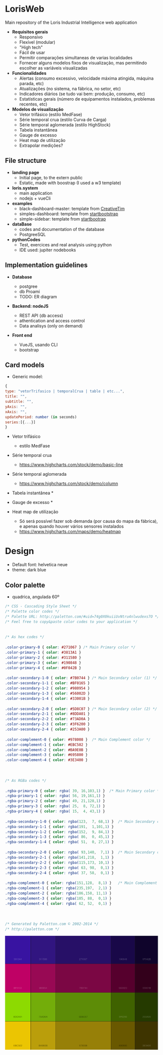 # LorisWeb
Main repository of the Loris Industrial Intelligence web application
* **Requisitos gerais**
  * Responsivo
  * Flexível (modular)
  * "High tech"
  * Fácil de usar
  * Permitir comparações simultaneas de varias localidades
  * Fornecer alguns modelos fixos de visualização, mas permitindo escolher as variáveis visualizadas
* **Funcionalidades**
  * Alertas (consumo excessivo, velocidade máxima atingida, máquina parada, etc)
  * Atualizações (no sistema, na fábrica, no setor, etc)
  * Indicadores diários (se tudo vai bem: produção, consumo, etc)
  * Estatísticas gerais (número de equipamentos instalados, problemas recentes, etc)
* **Modelos de visualização**
  * Vetor trifásico (estilo MedFase)
  * Série temporal crua (estilo Curva de Carga)
  * Série temporal aglomerada (estilo HighStock)
  * Tabela instantânea
  * Gauge de excesso
  * Heat map de utilização
  * Extrapolar medições?


## File structure
* **landing page**
    * Initial page, to the extern public
    * Estatic, made with boostrap (I used a w3 template)
* **loris.system**
    * main application
    * nodejs + vueCli
* **examples**
    * black-dashboard-master: template from [CreativeTim](https://www.creative-tim.com/product/black-dashboard)
    * simples-dashboard: template from [startbootstrap](https://startbootstrap.com/themes/sb-admin-2/)
    * simple-sidebar: template from [startbootrap](https://startbootstrap.com/templates/simple-sidebar/)
* **dataBase**
    * codes and documentation of the database
    * PostgreeSQL
* **pythonCodes**
    * Test, exercices and real analysis using python
    * IDE used: jupiter nodebooks

## Implementation guidelines

* **Database**

    * postgree
    * db Proami
    * TODO: ER diagram

* **Backend: nodeJS**

  * REST API (db access)
  * athentication and access control
  * Data analisys (only on demand)

* **Front end**

  * VueJS, usando CLI
  * bootstrap

## Card models
* Generic model:
```javascript
{
type: "vetorTrifasico | temporalCrua | table | etc...",
title: "",
subtitle: "",
yAxis: "",
xAxis: "",
updatePeriod: number (in seconds)
series:[{...}]
}
```
* Vetor trifásico
  * estilo MedFase

* Série temporal crua
  * https://www.highcharts.com/stock/demo/basic-line

* Série temporal aglomerada
  * https://www.highcharts.com/stock/demo/column

* Tabela instantânea
  *
* Gauge de excesso
  *
* Heat map de utilização
  * Só será possível fazer sob demanda (por causa do mapa da fábrica), e apenas quando houver vários sensores instalados
  * https://www.highcharts.com/maps/demo/heatmap



# Design 

* Default font: helvetica neue
* theme: dark blue

## Color palette

* quadrica, angulada 60º

```css
/* CSS - Cascading Style Sheet */
/* Palette color codes */
/* Palette URL: http://paletton.com/#uid=74g0X0kuiiUvNtru4nlwudexs7O */
/* Feel free to copy&paste color codes to your application */


/* As hex codes */

.color-primary-0 { color: #271067 }	/* Main Primary color */
.color-primary-1 { color: #3813A1 }
.color-primary-2 { color: #311580 }
.color-primary-3 { color: #190848 }
.color-primary-4 { color: #0F042B }

.color-secondary-1-0 { color: #7B0744 }	/* Main Secondary color (1) */
.color-secondary-1-1 { color: #BF0165 }
.color-secondary-1-2 { color: #980954 }
.color-secondary-1-3 { color: #56002D }
.color-secondary-1-4 { color: #33001B }

.color-secondary-2-0 { color: #5D8C07 }	/* Main Secondary color (2) */
.color-secondary-2-1 { color: #8DDA01 }
.color-secondary-2-2 { color: #73AD0A }
.color-secondary-2-3 { color: #3F6200 }
.color-secondary-2-4 { color: #253A00 }

.color-complement-0 { color: #978008 }	/* Main Complement color */
.color-complement-1 { color: #EBC502 }
.color-complement-2 { color: #BA9E0B }
.color-complement-3 { color: #695800 }
.color-complement-4 { color: #3E3400 }



/* As RGBa codes */

.rgba-primary-0 { color: rgba( 39, 16,103,1) }	/* Main Primary color */
.rgba-primary-1 { color: rgba( 56, 19,161,1) }
.rgba-primary-2 { color: rgba( 49, 21,128,1) }
.rgba-primary-3 { color: rgba( 25,  8, 72,1) }
.rgba-primary-4 { color: rgba( 15,  4, 43,1) }

.rgba-secondary-1-0 { color: rgba(123,  7, 68,1) }	/* Main Secondary color (1) */
.rgba-secondary-1-1 { color: rgba(191,  1,101,1) }
.rgba-secondary-1-2 { color: rgba(152,  9, 84,1) }
.rgba-secondary-1-3 { color: rgba( 86,  0, 45,1) }
.rgba-secondary-1-4 { color: rgba( 51,  0, 27,1) }

.rgba-secondary-2-0 { color: rgba( 93,140,  7,1) }	/* Main Secondary color (2) */
.rgba-secondary-2-1 { color: rgba(141,218,  1,1) }
.rgba-secondary-2-2 { color: rgba(115,173, 10,1) }
.rgba-secondary-2-3 { color: rgba( 63, 98,  0,1) }
.rgba-secondary-2-4 { color: rgba( 37, 58,  0,1) }

.rgba-complement-0 { color: rgba(151,128,  8,1) }	/* Main Complement color */
.rgba-complement-1 { color: rgba(235,197,  2,1) }
.rgba-complement-2 { color: rgba(186,158, 11,1) }
.rgba-complement-3 { color: rgba(105, 88,  0,1) }
.rgba-complement-4 { color: rgba( 62, 52,  0,1) }



/* Generated by Paletton.com © 2002-2014 */
/* http://paletton.com */
```

![palette](examples/palette.png)